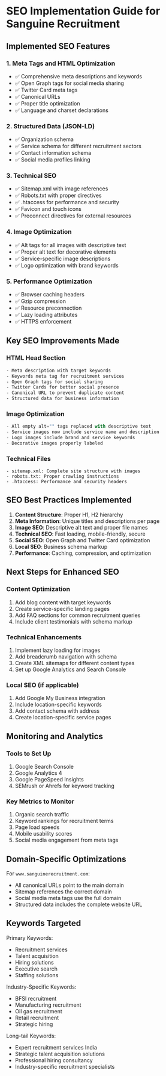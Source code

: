 # SEO Implementation Guide for Sanguine Recruitment

## Implemented SEO Features

### 1. Meta Tags and HTML Optimization
- ✅ Comprehensive meta descriptions and keywords
- ✅ Open Graph tags for social media sharing
- ✅ Twitter Card meta tags
- ✅ Canonical URLs
- ✅ Proper title optimization
- ✅ Language and charset declarations

### 2. Structured Data (JSON-LD)
- ✅ Organization schema
- ✅ Service schema for different recruitment sectors
- ✅ Contact information schema
- ✅ Social media profiles linking

### 3. Technical SEO
- ✅ Sitemap.xml with image references
- ✅ Robots.txt with proper directives
- ✅ .htaccess for performance and security
- ✅ Favicon and touch icons
- ✅ Preconnect directives for external resources

### 4. Image Optimization
- ✅ Alt tags for all images with descriptive text
- ✅ Proper alt text for decorative elements
- ✅ Service-specific image descriptions
- ✅ Logo optimization with brand keywords

### 5. Performance Optimization
- ✅ Browser caching headers
- ✅ Gzip compression
- ✅ Resource preconnection
- ✅ Lazy loading attributes
- ✅ HTTPS enforcement

## Key SEO Improvements Made

### HTML Head Section
```html
- Meta description with target keywords
- Keywords meta tag for recruitment services
- Open Graph tags for social sharing
- Twitter Cards for better social presence
- Canonical URL to prevent duplicate content
- Structured data for business information
```

### Image Optimization
```jsx
- All empty alt="" tags replaced with descriptive text
- Service images now include service name and description
- Logo images include brand and service keywords
- Decorative images properly labeled
```

### Technical Files
```
- sitemap.xml: Complete site structure with images
- robots.txt: Proper crawling instructions
- .htaccess: Performance and security headers
```

## SEO Best Practices Implemented

1. **Content Structure**: Proper H1, H2 hierarchy
2. **Meta Information**: Unique titles and descriptions per page
3. **Image SEO**: Descriptive alt text and proper file names
4. **Technical SEO**: Fast loading, mobile-friendly, secure
5. **Social SEO**: Open Graph and Twitter Card optimization
6. **Local SEO**: Business schema markup
7. **Performance**: Caching, compression, and optimization

## Next Steps for Enhanced SEO

### Content Optimization
1. Add blog content with target keywords
2. Create service-specific landing pages
3. Add FAQ sections for common recruitment queries
4. Include client testimonials with schema markup

### Technical Enhancements
1. Implement lazy loading for images
2. Add breadcrumb navigation with schema
3. Create XML sitemaps for different content types
4. Set up Google Analytics and Search Console

### Local SEO (if applicable)
1. Add Google My Business integration
2. Include location-specific keywords
3. Add contact schema with address
4. Create location-specific service pages

## Monitoring and Analytics

### Tools to Set Up
1. Google Search Console
2. Google Analytics 4
3. Google PageSpeed Insights
4. SEMrush or Ahrefs for keyword tracking

### Key Metrics to Monitor
1. Organic search traffic
2. Keyword rankings for recruitment terms
3. Page load speeds
4. Mobile usability scores
5. Social media engagement from meta tags

## Domain-Specific Optimizations

For `www.sanguinerecruitment.com`:
- All canonical URLs point to the main domain
- Sitemap references the correct domain
- Social media meta tags use the full domain
- Structured data includes the complete website URL

## Keywords Targeted

Primary Keywords:
- Recruitment services
- Talent acquisition
- Hiring solutions
- Executive search
- Staffing solutions

Industry-Specific Keywords:
- BFSI recruitment
- Manufacturing recruitment
- Oil gas recruitment
- Retail recruitment
- Strategic hiring

Long-tail Keywords:
- Expert recruitment services India
- Strategic talent acquisition solutions
- Professional hiring consultancy
- Industry-specific recruitment specialists